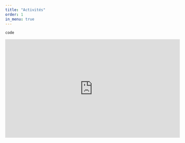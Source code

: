```yaml
---
title: "Activités"
order: 1
in_menu: true
---
```

```
code
``` 
<iframe width="560" height="315" src="https://www.youtube.com/embed/-U48AAZo_Cw?si=QdAmfnc2wKznQK7m" title="YouTube video player" frameborder="0" allow="accelerometer; autoplay; clipboard-write; encrypted-media; gyroscope; picture-in-picture; web-share" allowfullscreen></iframe> 